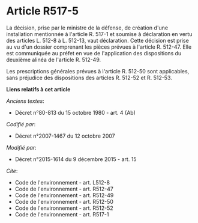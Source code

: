 # Article R517-5

La décision, prise par le ministre de la défense, de création d'une installation mentionnée à l'article R. 517-1 et soumise à
déclaration en vertu des articles L. 512-8 à L. 512-13, vaut déclaration. Cette décision est prise au vu d'un dossier
comprenant les pièces prévues à l'article R. 512-47. Elle est communiquée au préfet en vue de l'application des dispositions
du deuxième alinéa de l'article R. 512-49. 

Les prescriptions générales prévues à l'article R. 512-50 sont applicables,            sans préjudice des dispositions des
articles R. 512-52 et R. 512-53.

**Liens relatifs à cet article**

_Anciens textes_:

  - Décret n°80-813 du 15 octobre 1980 - art. 4 (Ab)

_Codifié par_:

  - Décret n°2007-1467 du 12 octobre 2007

_Modifié par_:

  - Décret n°2015-1614 du 9 décembre 2015 - art. 15

_Cite_:

  - Code de l'environnement - art. L512-8
  - Code de l'environnement - art. R512-47
  - Code de l'environnement - art. R512-49
  - Code de l'environnement - art. R512-50
  - Code de l'environnement - art. R512-52
  - Code de l'environnement - art. R517-1
